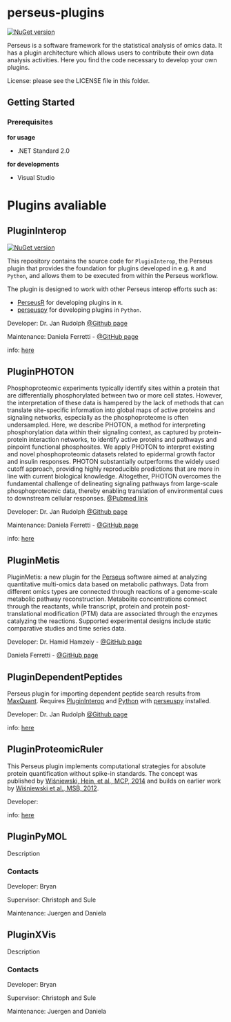 perseus-plugins
===============

[![NuGet version](https://badge.fury.io/nu/PerseusApi.svg)](https://www.nuget.org/profiles/coxgroup)

Perseus is a software framework for the statistical analysis of omics data. It has a plugin architecture which allows users to contribute their own data analysis activities. Here you find the code necessary to develop your own plugins.

License:
please see the LICENSE file in this folder. 

## Getting Started

### Prerequisites
<b>for usage</b>
<ul>
<li>.NET Standard 2.0</li>
</ul>

<b>for developments</b>
<ul>
<li>Visual Studio</li>
</ul>


# Plugins avaliable
## PluginInterop

[![NuGet version](https://badge.fury.io/nu/PluginInterop.svg)](https://www.nuget.org/packages/PluginInterop)

This repository contains the source code for `PluginInterop`, the Perseus plugin that provides the foundation for plugins developed in e.g. `R` and `Python`, and allows them to be executed from within the Perseus workflow.

The plugin is designed to work with other Perseus interop efforts such as:

 * [PerseusR](https://www.github.com/cox-labs/PerseusR) for developing plugins in `R`.
 * [perseuspy](https://www.github.com/cox-labs/perseuspy) for developing plugins in `Python`.

Developer: Dr. Jan Rudolph [@Github page](https://github.com/jdrudolph)

Maintenance: Daniela Ferretti - [@GitHub page](https://github.com/danielaferretti1992)

info: [here](https://github.com/cox-labs/PluginInterop)

## PluginPHOTON
Phosphoproteomic experiments typically identify sites within a protein that are differentially phosphorylated between two or more cell states. However, the interpretation of these data is hampered by the lack of methods that can translate site-specific information into global maps of active proteins and signaling networks, especially as the phosphoproteome is often undersampled. Here, we describe PHOTON, a method for interpreting phosphorylation data within their signaling context, as captured by protein-protein interaction networks, to identify active proteins and pathways and pinpoint functional phosphosites. We apply PHOTON to interpret existing and novel phosphoproteomic datasets related to epidermal growth factor and insulin responses. PHOTON substantially outperforms the widely used cutoff approach, providing highly reproducible predictions that are more in line with current biological knowledge. Altogether, PHOTON overcomes the fundamental challenge of delineating signaling pathways from large-scale phosphoproteomic data, thereby enabling translation of environmental cues to downstream cellular responses.
[@Pubmed link](https://pubmed.ncbi.nlm.nih.gov/28009266/)


Developer: Dr. Jan Rudolph [@Github page](https://github.com/jdrudolph)

Maintenance: Daniela Ferretti - [@GitHub page](https://github.com/danielaferretti1992)

info: [here](https://github.com/jdrudolph/photon)
## PluginMetis
PluginMetis: a new plugin for the [Perseus](https://www.maxquant.org/perseus/) software aimed at analyzing quantitative multi-omics data based on metabolic pathways. Data from different omics types are connected through reactions of a genome-scale metabolic pathway reconstruction. Metabolite concentrations connect through the reactants, while transcript, protein and protein post-translational modification (PTM) data are associated through the enzymes catalyzing the reactions. Supported experimental designs include static comparative studies and time series data. 

Developer: Dr. Hamid Hamzeiy - [@GitHub page](https://github.com/hamidhamzeiy)

Daniela Ferretti - [@GitHub page](https://github.com/danielaferretti1992)

## PluginDependentPeptides
Perseus plugin for importing dependent peptide search results
from [MaxQuant](https://www.biochem.mpg.de/5111795/maxquant).
Requires [PluginInterop](https://github.com/cox-labs/PluginInterop)
and [Python](https://www.python.org/) with
[perseuspy](https://www.github.com/cox-labs/perseuspy) installed.

Developer: Dr. Jan Rudolph [@Github page](https://github.com/jdrudolph)

info: [here](https://github.com/cox-labs/PluginDependentPeptides)

## PluginProteomicRuler
This Perseus plugin implements computational strategies for absolute protein quantification without spike-in standards. The concept was published by [Wiśniewski, Hein, et al., MCP, 2014](https://pubmed.ncbi.nlm.nih.gov/25225357/) and builds on earlier work by [Wiśniewski et al., MSB, 2012](https://pubmed.ncbi.nlm.nih.gov/22968445/). 

Developer: 

info: [here](http://www.coxdocs.org/doku.php?id=perseus:user:plugins:proteomicruler)

## PluginPyMOL
Description

### Contacts
Developer: Bryan

Supervisor: Christoph and Sule

Maintenance: Juergen and Daniela

## PluginXVis
Description

### Contacts
Developer: Bryan

Supervisor: Christoph and Sule

Maintenance: Juergen and Daniela

